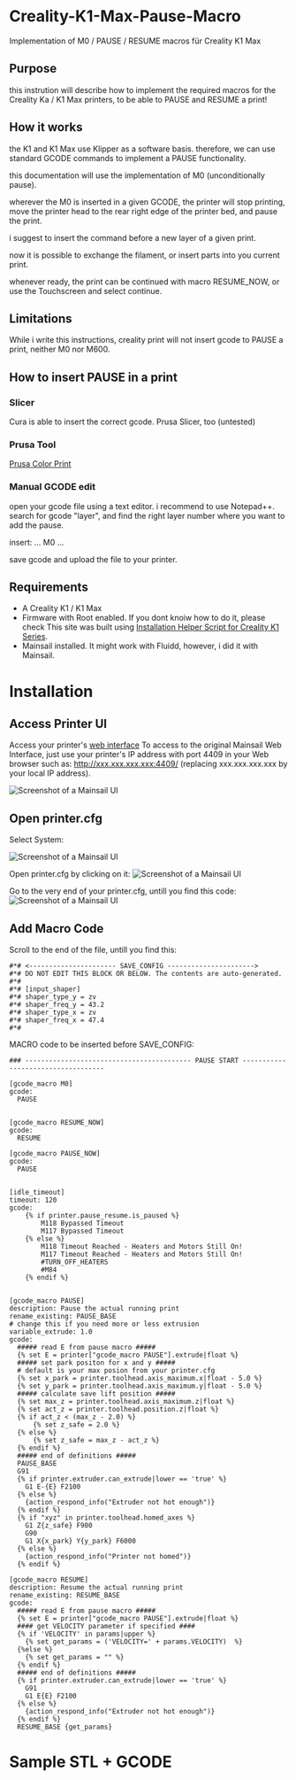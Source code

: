 # Creality-K1-Max-Pause-Macro
Implementation of M0 / PAUSE / RESUME macros für Creality K1 Max

## Purpose
this instrution will describe how to implement the required macros for the Creality Ka / K1 Max printers, to be able to PAUSE and RESUME a print!

## How it works
the K1 and K1 Max use Klipper as a software basis. therefore, we can use standard GCODE commands to implement a PAUSE functionality.

this documentation will use the implementation of M0 (unconditionally pause). 

wherever the M0 is inserted in a given GCODE, the printer will stop printing, move the printer head to the rear right edge of the printer bed, and pause the print. 

i suggest to insert the command before a new layer of a given print.

now it is possible to exchange the filament, or insert parts into you current print.

whenever ready, the print can be continued with macro RESUME_NOW, or use the Touchscreen and select continue.

## Limitations
While i write this instructions, creality print will not insert gcode to PAUSE a print, neither M0 nor M600.

## How to insert PAUSE in a print
### Slicer
Cura is able to insert the correct gcode.
Prusa Slicer, too (untested)

### Prusa Tool
[Prusa Color Print](https://blog.prusa3d.com/color-print_3993)

### Manual GCODE edit
open your gcode file using a text editor. i recommend to use Notepad++.
search for gcode "layer", and find the right layer number where you want to add the pause.

insert:
...
M0
...

save gcode and upload the file to your printer.

## Requirements
- A Creality K1 / K1 Max
- Firmware with Root enabled. If you dont knoiw how to do it, please check This site was built using [Installation Helper Script for Creality K1 Series](https://github.com/Guilouz/Creality-K1-and-K1-Max).
- Mainsail installed. It might work with Fluidd, however, i did it with Mainsail.

# Installation
## Access Printer UI

Access your printer's [web interface](https://github.com/Guilouz/Creality-K1-and-K1-Max/wiki/Access-to-Web-Interface)
To access to the original Mainsail Web Interface, just use your printer's IP address with port 4409 in your Web browser such as: http://xxx.xxx.xxx.xxx:4409/ (replacing xxx.xxx.xxx.xxx by your local IP address).

![Screenshot of a Mainsail UI](mainsail_ui.png)

## Open printer.cfg
Select System:

![Screenshot of a Mainsail UI](Mainsail_machine.png)

Open printer.cfg by clicking on it:
![Screenshot of a Mainsail UI](mainsail_printer.cfg.png)

Go to the very end of your printer.cfg, untill you find this code:
![Screenshot of a Mainsail UI](mainsail_printer.cfg2.png)

## Add Macro Code

Scroll to the end of the file, untill you find this:

```
#*# <---------------------- SAVE_CONFIG ---------------------->
#*# DO NOT EDIT THIS BLOCK OR BELOW. The contents are auto-generated.
#*#
#*# [input_shaper]
#*# shaper_type_y = zv
#*# shaper_freq_y = 43.2
#*# shaper_type_x = zv
#*# shaper_freq_x = 47.4
#*#
```


MACRO code to be inserted before SAVE_CONFIG:
```
### ------------------------------------------ PAUSE START -----------------------------------

[gcode_macro M0]
gcode:
  PAUSE


[gcode_macro RESUME_NOW]
gcode:
  RESUME

[gcode_macro PAUSE_NOW]
gcode:
  PAUSE


[idle_timeout] 
timeout: 120
gcode:
    {% if printer.pause_resume.is_paused %}
        M118 Bypassed Timeout
        M117 Bypassed Timeout
    {% else %}
        M118 Timeout Reached - Heaters and Motors Still On!
        M117 Timeout Reached - Heaters and Motors Still On!
        #TURN_OFF_HEATERS
        #M84
    {% endif %}


[gcode_macro PAUSE]
description: Pause the actual running print
rename_existing: PAUSE_BASE
# change this if you need more or less extrusion
variable_extrude: 1.0
gcode:
  ##### read E from pause macro #####
  {% set E = printer["gcode_macro PAUSE"].extrude|float %}
  ##### set park positon for x and y #####
  # default is your max posion from your printer.cfg
  {% set x_park = printer.toolhead.axis_maximum.x|float - 5.0 %}
  {% set y_park = printer.toolhead.axis_maximum.y|float - 5.0 %}
  ##### calculate save lift position #####
  {% set max_z = printer.toolhead.axis_maximum.z|float %}
  {% set act_z = printer.toolhead.position.z|float %}
  {% if act_z < (max_z - 2.0) %}
      {% set z_safe = 2.0 %}
  {% else %}
      {% set z_safe = max_z - act_z %}
  {% endif %}
  ##### end of definitions #####
  PAUSE_BASE
  G91
  {% if printer.extruder.can_extrude|lower == 'true' %}
    G1 E-{E} F2100
  {% else %}
    {action_respond_info("Extruder not hot enough")}
  {% endif %}
  {% if "xyz" in printer.toolhead.homed_axes %}
    G1 Z{z_safe} F900
    G90
    G1 X{x_park} Y{y_park} F6000
  {% else %}
    {action_respond_info("Printer not homed")}
  {% endif %} 

[gcode_macro RESUME]
description: Resume the actual running print
rename_existing: RESUME_BASE
gcode:
  ##### read E from pause macro #####
  {% set E = printer["gcode_macro PAUSE"].extrude|float %}
  #### get VELOCITY parameter if specified ####
  {% if 'VELOCITY' in params|upper %}
    {% set get_params = ('VELOCITY=' + params.VELOCITY)  %}
  {%else %}
    {% set get_params = "" %}
  {% endif %}
  ##### end of definitions #####
  {% if printer.extruder.can_extrude|lower == 'true' %}
    G91
    G1 E{E} F2100
  {% else %}
    {action_respond_info("Extruder not hot enough")}
  {% endif %}  
  RESUME_BASE {get_params}
```

# Sample STL + GCODE

